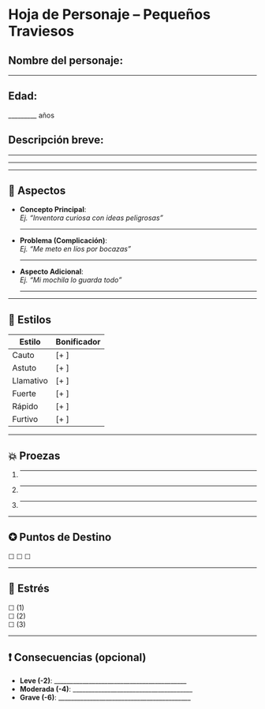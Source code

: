 # Hoja de Personaje – Pequeños Traviesos

## Nombre del personaje:
__________________________________________

## Edad:
_________ años

## Descripción breve:
____________________________________________________  
____________________________________________________  

---

## 🧠 Aspectos

- **Concepto Principal**:  
  _Ej. “Inventora curiosa con ideas peligrosas”_  
  __________________________________________

- **Problema (Complicación)**:  
  _Ej. “Me meto en líos por bocazas”_  
  __________________________________________

- **Aspecto Adicional**:  
  _Ej. “Mi mochila lo guarda todo”_  
  __________________________________________

---

## 🎯 Estilos

| Estilo     | Bonificador |
|------------|-------------|
| Cauto      | [+  ]       |
| Astuto     | [+  ]       |
| Llamativo  | [+  ]       |
| Fuerte     | [+  ]       |
| Rápido     | [+  ]       |
| Furtivo    | [+  ]       |

---

## 💥 Proezas

1. __________________________________________________________  
2. __________________________________________________________  
3. __________________________________________________________  

---

## ✪ Puntos de Destino  
☐ ☐ ☐

---

## 😬 Estrés  
☐  (1)  
☐  (2)  
☐  (3)

---

## ❗ Consecuencias (opcional)

- **Leve (-2)**: __________________________________________  
- **Moderada (-4)**: ______________________________________  
- **Grave (-6)**: __________________________________________

